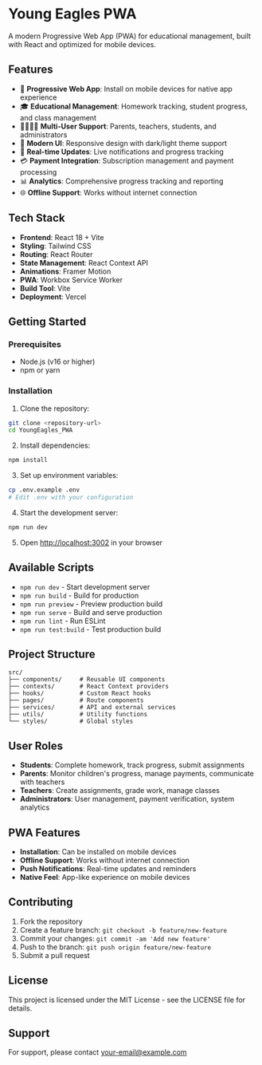 # Young Eagles PWA

A modern Progressive Web App (PWA) for educational management, built with React and optimized for mobile devices.

## Features

- 📱 **Progressive Web App**: Install on mobile devices for native app experience
- 🎓 **Educational Management**: Homework tracking, student progress, and class management
- 👨‍👩‍👧‍👦 **Multi-User Support**: Parents, teachers, students, and administrators
- 🎨 **Modern UI**: Responsive design with dark/light theme support
- 🔄 **Real-time Updates**: Live notifications and progress tracking
- 💳 **Payment Integration**: Subscription management and payment processing
- 📊 **Analytics**: Comprehensive progress tracking and reporting
- 🌐 **Offline Support**: Works without internet connection

## Tech Stack

- **Frontend**: React 18 + Vite
- **Styling**: Tailwind CSS
- **Routing**: React Router
- **State Management**: React Context API
- **Animations**: Framer Motion
- **PWA**: Workbox Service Worker
- **Build Tool**: Vite
- **Deployment**: Vercel

## Getting Started

### Prerequisites

- Node.js (v16 or higher)
- npm or yarn

### Installation

1. Clone the repository:
```bash
git clone <repository-url>
cd YoungEagles_PWA
```

2. Install dependencies:
```bash
npm install
```

3. Set up environment variables:
```bash
cp .env.example .env
# Edit .env with your configuration
```

4. Start the development server:
```bash
npm run dev
```

5. Open [http://localhost:3002](http://localhost:3002) in your browser

## Available Scripts

- `npm run dev` - Start development server
- `npm run build` - Build for production
- `npm run preview` - Preview production build
- `npm run serve` - Build and serve production
- `npm run lint` - Run ESLint
- `npm run test:build` - Test production build

## Project Structure

```
src/
├── components/     # Reusable UI components
├── contexts/       # React Context providers
├── hooks/          # Custom React hooks
├── pages/          # Route components
├── services/       # API and external services
├── utils/          # Utility functions
└── styles/         # Global styles
```

## User Roles

- **Students**: Complete homework, track progress, submit assignments
- **Parents**: Monitor children's progress, manage payments, communicate with teachers
- **Teachers**: Create assignments, grade work, manage classes
- **Administrators**: User management, payment verification, system analytics

## PWA Features

- **Installation**: Can be installed on mobile devices
- **Offline Support**: Works without internet connection
- **Push Notifications**: Real-time updates and reminders
- **Native Feel**: App-like experience on mobile devices

## Contributing

1. Fork the repository
2. Create a feature branch: `git checkout -b feature/new-feature`
3. Commit your changes: `git commit -am 'Add new feature'`
4. Push to the branch: `git push origin feature/new-feature`
5. Submit a pull request

## License

This project is licensed under the MIT License - see the LICENSE file for details.

## Support

For support, please contact [your-email@example.com](mailto:your-email@example.com)

